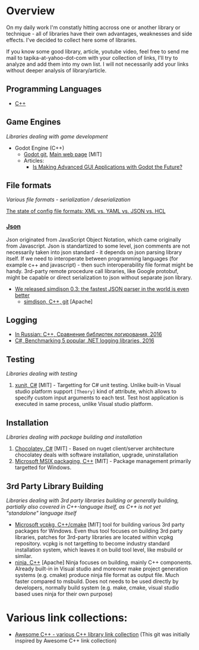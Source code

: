 # Overview

On my daily work I'm constatly hitting accross one or another library or technique - all of libraries have their own advantages,
weaknesses and side effects. I've decided to collect here some of libraries.

If you know some good library, article, youtube video, feel free to send me mail to tapika-at-yahoo-dot-com with your collection of links, I'll try to analyze and add them into my own list. I will not necessarily add your links without deeper analysis of library/article.

## Programming Languages

  * [C++](https://github.com/tapika/bestlibs/tree/main/cpp)

## Game Engines

*Libraries dealing with game development*

* Godot Engine (C++)
  * [Godot git](https://github.com/godotengine/godot), [Main web page](https://godotengine.org/) [MIT]
  * Articles:
    * [Is Making Advanced GUI Applications with Godot the Future?](https://medium.com/swlh/what-makes-godot-engine-great-for-advance-gui-applications-b1cfb941df3b)

## File formats

*Various file formats - serialization / deserialization*

[The state of config file formats: XML vs. YAML vs. JSON vs. HCL](https://octopus.com/blog/state-of-config-file-formats)

### [Json](https://en.wikipedia.org/wiki/JSON)

Json originated from JavaScript Object Notation, which came originally from Javascript. Json is standartized to some level, json comments are not necessarily taken into json standard - it depends on json parsing library itself. If we need to interoperate between programming languages (for example c++ and javascript) - then such interoperability file format might be handy. 3rd-party remote procedure call libraries, like Google protobuf, might be capable or direct serialization to json without separate json library.

* [We released simdjson 0.3: the fastest JSON parser in the world is even better](https://lemire.me/blog/2020/03/31/we-released-simdjson-0-3-the-fastest-json-parser-in-the-world-is-even-better/)
  * [simdjson, C++, git](https://github.com/simdjson/simdjson) [Apache]

## Logging

* [In Russian: C++, Сравнение библиотек логирования, 2016](https://habr.com/ru/post/313686/)
* [C#, Benchmarking 5 popular .NET logging libraries, 2016](https://www.loggly.com/blog/benchmarking-5-popular-net-logging-libraries/)

## Testing

*Libraries dealing with testing*

  1. [xunit, C#](https://xunit.net) [MIT] - Targetting for C# unit testing. Unlike built-in Visual studio platform support `[Theory]` kind of attribute, which
  allows to specify custom input arguments to each test. Test host application is executed in same process, unlike Visual studio platform.


## Installation

*Libraries dealing with package building and installation*

  1. [Chocolatey, C#](https://github.com/chocolatey/choco) [MIT] - Based on nuget client/server architecture chocolatey deals with software installation, upgrade, uninstallation
  2. [Microsoft MSIX packaging, C++](https://github.com/microsoft/msix-packaging) [MIT] - Package management primarily targetted for Windows.

## 3rd Party Library Building

*Libraries dealing with 3rd party libraries building or generally building, partially also covered in C++-language itself, as C++ is not yet "standalone" language itself*

* [Microsoft vcpkg, C++/cmake](https://github.com/microsoft/vcpkg) [MIT] tool for building various 3rd party packages for Windows. Even thus tool focuses on building 3rd party libraries, patches for 3rd-party libraries are located within vcpkg repository. vcpkg is not targetting to become industry standard installation system, which leaves it on build tool level, like msbuild or similar.
* [ninja, C++](https://github.com/ninja-build/ninja) [Apache] Ninja focuses on building, mainly C++ components. Already built-in in Visual studio and moreover make project generation systems (e.g. cmake) produce ninja file format as output file. Much faster compared to msbuild. Does not needs to be used directly by developers, normally build system (e.g. make, cmake, visual studio based uses ninja for their own purpose)

# Various link collections:

* [Awesome C++ - various C++ library link collection](https://github.com/fffaraz/awesome-cpp) (This git was initially inspired by Awesome C++ link collection)

